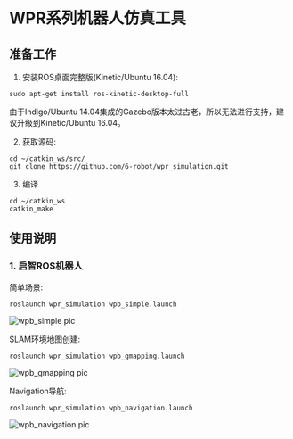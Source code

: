 # WPR系列机器人仿真工具

## 准备工作

1. 安装ROS桌面完整版(Kinetic/Ubuntu 16.04):
```
sudo apt-get install ros-kinetic-desktop-full
```
由于Indigo/Ubuntu 14.04集成的Gazebo版本太过古老，所以无法进行支持，建议升级到Kinetic/Ubuntu 16.04。

2. 获取源码:
```
cd ~/catkin_ws/src/
git clone https://github.com/6-robot/wpr_simulation.git
```
3. 编译
```
cd ~/catkin_ws
catkin_make
```

## 使用说明

### 1. 启智ROS机器人
简单场景:
```
roslaunch wpr_simulation wpb_simple.launch
```
![wpb_simple pic](https://user-images.githubusercontent.com/17635413/82132384-cc705000-9811-11ea-89ee-20a4fb938f80.png)

SLAM环境地图创建:
```
roslaunch wpr_simulation wpb_gmapping.launch
```
![wpb_gmapping pic](https://user-images.githubusercontent.com/17635413/82132405-fa559480-9811-11ea-9b32-bd096e844d2b.png)

Navigation导航:
```
roslaunch wpr_simulation wpb_navigation.launch
```
![wpb_navigation pic](https://user-images.githubusercontent.com/17635413/82132412-093c4700-9812-11ea-959a-f40f1be40cab.png)